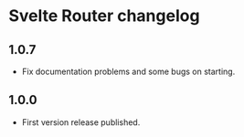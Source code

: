 # Svelte Router changelog

## 1.0.7

- Fix documentation problems and some bugs on starting.

## 1.0.0

- First version release published.